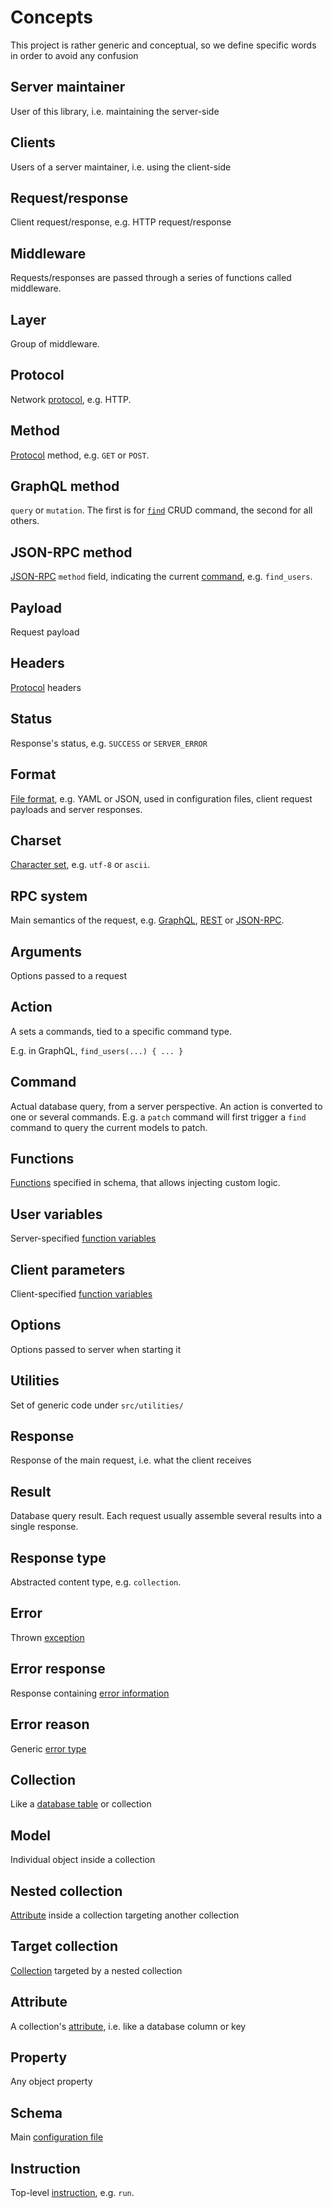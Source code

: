 # Concepts

This project is rather generic and conceptual, so we define specific words
in order to avoid any confusion

## Server maintainer

User of this library, i.e. maintaining the server-side

## Clients

Users of a server maintainer, i.e. using the client-side

## Request/response

Client request/response, e.g. HTTP request/response

## Middleware

Requests/responses are passed through a series of functions called middleware.

## Layer

Group of middleware.

## Protocol

Network [protocol](protocols.md), e.g. HTTP.

## Method

[Protocol](protocols.md) method, e.g. `GET` or `POST`.

## GraphQL method

`query` or `mutation`. The first is for [`find`](crud.md#find-command) CRUD
command, the second for all others.

## JSON-RPC method

[JSON-RPC](jsonrpc.md) `method` field, indicating the current
[command](crud.md#rpc), e.g. `find_users`.

## Payload

Request payload

## Headers

[Protocol](protocols.md) headers

## Status

Response's status, e.g. `SUCCESS` or `SERVER_ERROR`

## Format

[File format](formats.md), e.g. YAML or JSON, used in configuration files,
client request payloads and server responses.

## Charset

[Character set](formats.md#charsets), e.g. `utf-8` or `ascii`.

## RPC system

Main semantics of the request, e.g. [GraphQL](graphql.md), [REST](rest.md) or
[JSON-RPC](jsonrpc.md).

## Arguments

Options passed to a request

## Action

A sets a commands, tied to a specific command type.

E.g. in GraphQL, `find_users(...) { ... }`

## Command

Actual database query, from a server perspective. An action is converted to
one or several commands. E.g. a `patch` command will first trigger a `find`
command to query the current models to patch.

## Functions

[Functions](functions.md) specified in schema, that allows injecting
custom logic.

## User variables

Server-specified [function variables](functions.md#user-variables)

## Client parameters

Client-specified [function variables](functions.md#client-parameters)

## Options

Options passed to server when starting it

## Utilities

Set of generic code under `src/utilities/`

## Response

Response of the main request, i.e. what the client receives

## Result

Database query result. Each request usually assemble several results into
a single response.

## Response type

Abstracted content type, e.g. `collection`.

## Error

Thrown [exception](error.md)

## Error response

Response containing [error information](error.md)

## Error reason

Generic [error type](error.md)

## Collection

Like a [database table](collections.md) or collection

## Model

Individual object inside a collection

## Nested collection

[Attribute](relations.md) inside a collection targeting another collection

## Target collection

[Collection](relations.md) targeted by a nested collection

## Attribute

A collection's [attribute](collections.md#attributes.md),
i.e. like a database column or key

## Property

Any object property

## Schema

Main [configuration file](schema.md)

## Instruction

Top-level [instruction](usage.md#instructions), e.g. `run`.
